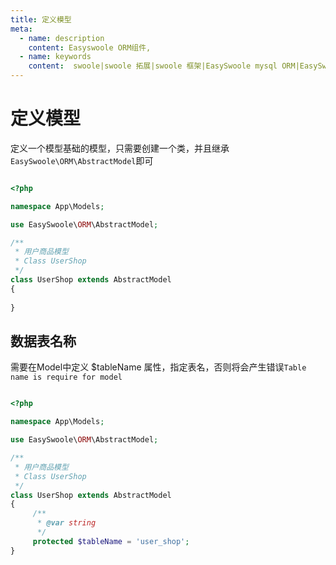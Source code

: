 ```yaml
---
title: 定义模型
meta:
  - name: description
    content: Easyswoole ORM组件,
  - name: keywords
    content:  swoole|swoole 拓展|swoole 框架|EasySwoole mysql ORM|EasySwoole ORM|Swoole mysqli协程客户端|swoole ORM
---
```


# 定义模型
定义一个模型基础的模型，只需要创建一个类，并且继承`EasySwoole\ORM\AbstractModel`即可

```php

<?php

namespace App\Models;

use EasySwoole\ORM\AbstractModel;

/**
 * 用户商品模型
 * Class UserShop
 */
class UserShop extends AbstractModel
{
    
}
```

## 数据表名称

需要在Model中定义 $tableName 属性，指定表名，否则将会产生错误`Table name is require for model`

```php

<?php

namespace App\Models;

use EasySwoole\ORM\AbstractModel;

/**
 * 用户商品模型
 * Class UserShop
 */
class UserShop extends AbstractModel
{
     /**
      * @var string 
      */
     protected $tableName = 'user_shop';
}
```
